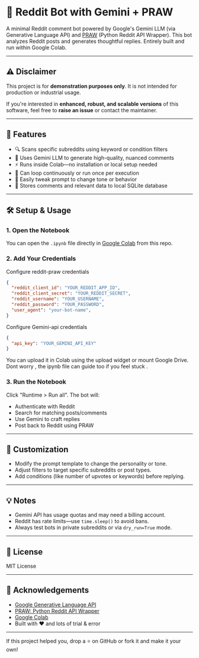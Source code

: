 # 🤖 Reddit Bot with Gemini + PRAW

A minimal Reddit comment bot powered by Google's Gemini LLM (via Generative Language API) and [PRAW](https://praw.readthedocs.io/) (Python Reddit API Wrapper). This bot analyzes Reddit posts and generates thoughtful replies. Entirely built and run within Google Colab.

---

## ⚠️ Disclaimer

This project is for **demonstration purposes only**. It is not intended for production or industrial usage.

If you're interested in **enhanced, robust, and scalable versions** of this software, feel free to **raise an issue** or contact the maintainer.

---


## 🚀 Features

- 🔍 Scans specific subreddits using keyword or condition filters
- 🧠 Uses Gemini LLM to generate high-quality, nuanced comments
- ⚡ Runs inside Colab—no installation or local setup needed
- 🔁 Can loop continuously or run once per execution
- 📝 Easily tweak prompt to change tone or behavior
- 💾 Stores comments and relevant data to local SQLite database 

---

## 🛠️ Setup & Usage

### 1. Open the Notebook
You can open the `.ipynb` file directly in [Google Colab](https://colab.research.google.com/) from this repo.

### 2. Add Your Credentials
Configure reddit-praw credentials

```json
{
  "reddit_client_id": "YOUR_REDDIT_APP_ID",
  "reddit_client_secret": "YOUR_REDDIT_SECRET",
  "reddit_username": "YOUR_USERNAME",
  "reddit_password": "YOUR_PASSWORD",
  "user_agent": "your-bot-name",
}
```
Configure Gemini-api credentials 

```json
{
  "api_key": "YOUR_GEMINI_API_KEY"
}
```
You can upload it in Colab using the upload widget or mount Google Drive. Dont worry , the ipynb file can guide too if you feel stuck .

### 3. Run the Notebook
Click "Runtime > Run all". The bot will:
- Authenticate with Reddit
- Search for matching posts/comments
- Use Gemini to craft replies
- Post back to Reddit using PRAW

---

## 🧠 Customization

- Modify the prompt template to change the personality or tone.
- Adjust filters to target specific subreddits or post types.
- Add conditions (like number of upvotes or keywords) before replying.

---

## 💡 Notes

- Gemini API has usage quotas and may need a billing account.
- Reddit has rate limits—use `time.sleep()` to avoid bans.
- Always test bots in private subreddits or via `dry_run=True` mode.

---

## 📜 License

MIT License

---

## 🙏 Acknowledgements

- [Google Generative Language API](https://ai.google.dev/)
- [PRAW: Python Reddit API Wrapper](https://praw.readthedocs.io/)
- [Google Colab](https://colab.research.google.com/)
- Built with ❤️ and lots of trial & error

---

If this project helped you, drop a ⭐ on GitHub or fork it and make it your own!
